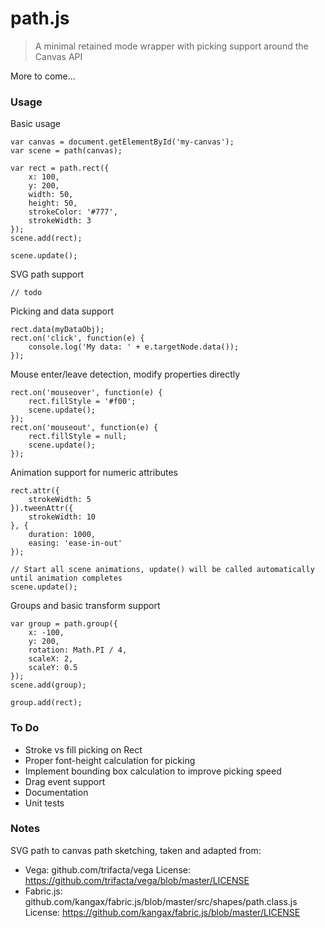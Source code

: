 # path.js

> A minimal retained mode wrapper with picking support around the Canvas API

More to come...


### Usage


Basic usage
```
var canvas = document.getElementById('my-canvas');
var scene = path(canvas);

var rect = path.rect({
	x: 100,
	y: 200,
	width: 50,
	height: 50,
	strokeColor: '#777',
	strokeWidth: 3
});
scene.add(rect);

scene.update();
```


SVG path support
```
// todo
```


Picking and data support
```
rect.data(myDataObj);
rect.on('click', function(e) {
	console.log('My data: ' + e.targetNode.data());
});
```


Mouse enter/leave detection, modify properties directly
```
rect.on('mouseover', function(e) {
	rect.fillStyle = '#f00';
	scene.update();
});
rect.on('mouseout', function(e) {
	rect.fillStyle = null;
	scene.update();
});
```


Animation support for numeric attributes
```
rect.attr({
	strokeWidth: 5
}).tweenAttr({
	strokeWidth: 10
}, {
	duration: 1000,
	easing: 'ease-in-out'
});

// Start all scene animations, update() will be called automatically until animation completes
scene.update();
```


Groups and basic transform support
```
var group = path.group({
	x: -100,
	y: 200,
	rotation: Math.PI / 4,
	scaleX: 2,
	scaleY: 0.5
});
scene.add(group);

group.add(rect);
```

### To Do

 - Stroke vs fill picking on Rect
 - Proper font-height calculation for picking
 - Implement bounding box calculation to improve picking speed
 - Drag event support
 - Documentation
 - Unit tests

### Notes

SVG path to canvas path sketching, taken and adapted from:
- Vega: github.com/trifacta/vega
 License: https://github.com/trifacta/vega/blob/master/LICENSE
- Fabric.js: github.com/kangax/fabric.js/blob/master/src/shapes/path.class.js
 License: https://github.com/kangax/fabric.js/blob/master/LICENSE
